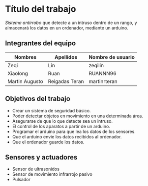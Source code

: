 # Título del trabajo
_Sistema antirrobo_ que detecte a un intruso dentro de un rango, y almacenará los datos en un ordenador, mediante un arduino.
  
## Integrantes del equipo
Nombres | Apellidos | Nombre de usuario
--------|-----------|------------------
Zeqi | Lin| zeqilin
Xiaolong|Ruan|RUANNN96
Martin Augusto|Reigadas Teran|martinrteran

## Objetivos del trabajo

* Crear un sistema de seguridad básico.
* Poder detectar objetos en movimiento en una determinada área.
* Asegurarse de que lo que detecte sea un intruso.
* El control de los aparatos a partir de un arduino.
* Programar el arduino para que lea los datos de los sensores.
* Que el arduino envie los datos recibidos al ordenador.
* Que el  ordenador guarde los datos.
 
## Sensores y actuadores

* Sensor de ultrasonidos
* Sensor de movimiento infrarrojo pasivo
* Pulsador
